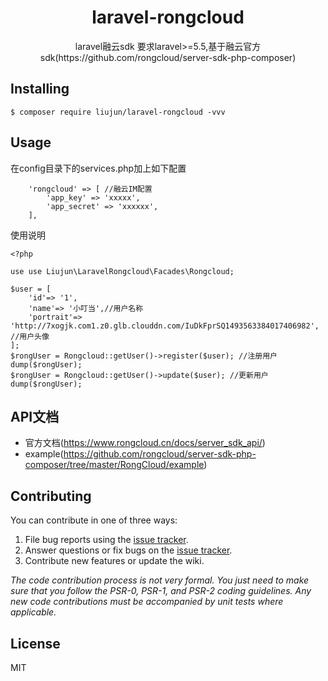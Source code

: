 <h1 align="center"> laravel-rongcloud </h1>

<p align="center"> laravel融云sdk  要求laravel>=5.5,基于融云官方sdk(https://github.com/rongcloud/server-sdk-php-composer)</p>


## Installing

```shell
$ composer require liujun/laravel-rongcloud -vvv
```

## Usage
在config目录下的services.php加上如下配置
```
    'rongcloud' => [ //融云IM配置
        'app_key' => 'xxxxx',
        'app_secret' => 'xxxxxx',
    ],
```
使用说明
```
<?php 

use use Liujun\LaravelRongcloud\Facades\Rongcloud;

$user = [
    'id'=> '1',
    'name'=> '小叮当',//用户名称
    'portrait'=> 'http://7xogjk.com1.z0.glb.clouddn.com/IuDkFprSQ1493563384017406982', //用户头像
];
$rongUser = Rongcloud::getUser()->register($user); //注册用户
dump($rongUser);
$rongUser = Rongcloud::getUser()->update($user); //更新用户
dump($rongUser);

```
## API文档
- 官方文档(https://www.rongcloud.cn/docs/server_sdk_api/)
- example(https://github.com/rongcloud/server-sdk-php-composer/tree/master/RongCloud/example)


## Contributing

You can contribute in one of three ways:

1. File bug reports using the [issue tracker](https://github.com/liujun/laravel-rongcloud/issues).
2. Answer questions or fix bugs on the [issue tracker](https://github.com/liujun/laravel-rongcloud/issues).
3. Contribute new features or update the wiki.

_The code contribution process is not very formal. You just need to make sure that you follow the PSR-0, PSR-1, and PSR-2 coding guidelines. Any new code contributions must be accompanied by unit tests where applicable._

## License

MIT
